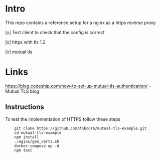 # Intro

This repo contains a reference setup for a nginx as a https reverse proxy

[x] Test client to check that the config is correct

[x] https with tls 1.2

[x] mutual tls

# Links
https://blog.codeship.com/how-to-set-up-mutual-tls-authentication/ - Mutual TLS blog

## Instructions

To test the implementation of HTTPS follow these steps

```
    git clone https://github.com/Ankcorn/mutual-tls-example.git
    cd mutual-tls-example
    npm install
    ./nginx/gen_certs.sh
    docker-compose up -d
    npm test
```

